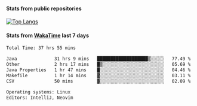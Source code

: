 #### Stats from public repositories

[![Top Langs](https://github-readme-stats.vercel.app/api/top-langs/?username=hyoghurt&layout=compact&exclude_repo=multiserver,docker_compose&langs_count=6)](https://github.com/anuraghazra/github-readme-stats)

#### Stats from [WakaTime](https://wakatime.com/@hyoghurt) last 7 days
<!--START_SECTION:waka-->

```txt
Total Time: 37 hrs 55 mins

Java              31 hrs 9 mins   ███████████████████▒░░░░░   77.49 %
Other             2 hrs 17 mins   █▒░░░░░░░░░░░░░░░░░░░░░░░   05.69 %
Java Properties   1 hr 47 mins    █░░░░░░░░░░░░░░░░░░░░░░░░   04.46 %
Makefile          1 hr 14 mins    ▓░░░░░░░░░░░░░░░░░░░░░░░░   03.11 %
CSV               50 mins         ▓░░░░░░░░░░░░░░░░░░░░░░░░   02.09 %

Operating systems: Linux
Editors: IntelliJ, Neovim
```

<!--END_SECTION:waka-->
